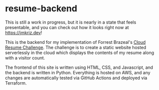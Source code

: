 # resume-backend
This is still a work in progress, but it is nearly in a state that feels presentable, and you can check out how it looks right now at https://jmkriz.dev!

This is the backend for my implementation of Forrest Brazeal's [Cloud Resume Challenge](https://cloudresumechallenge.dev/docs/the-challenge/aws/). The challenge is to create a static website hosted serverlessly in the cloud which displays the contents of my resume along with a visitor count.

The frontend of this site is written using HTML, CSS, and Javascript, and the backend is written in Python. Everything is hosted on AWS, and any changes are automatically tested via GitHub Actions and deployed via Terraform.
